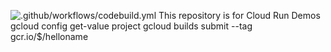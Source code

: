 ![.github/workflows/codebuild.yml](https://github.com/360cloudhub/cloudrundemos/workflows/.github/workflows/codebuild.yml/badge.svg?event=label)
This repository is for Cloud Run Demos
gcloud config get-value project
gcloud builds submit --tag gcr.io/$/helloname
